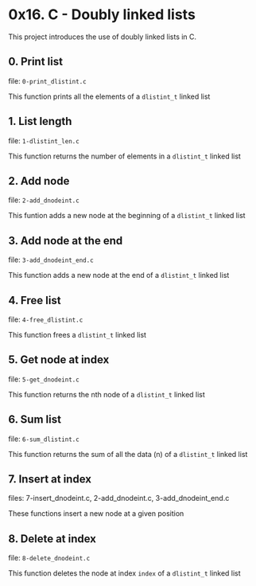 # 0x16. C - Doubly linked lists
This project introduces the use of doubly linked lists in C.

## 0. Print list
file: ```0-print_dlistint.c```

This function prints all the elements of a ```dlistint_t``` linked list

## 1. List length
file: ```1-dlistint_len.c```

This function returns the number of elements in a ```dlistint_t``` linked list

## 2. Add node
file: ```2-add_dnodeint.c```

This funtion adds a new node at the beginning of a ```dlistint_t``` linked list

## 3. Add node at the end
file: ```3-add_dnodeint_end.c```

This function adds a new node at the end of a ```dlistint_t``` linked list

## 4. Free list
file: ```4-free_dlistint.c```

This function frees a ```dlistint_t``` linked list

## 5. Get node at index
file: ```5-get_dnodeint.c```

This function returns the nth node of a ```dlistint_t``` linked list

## 6. Sum list
file: ```6-sum_dlistint.c```

This function returns the sum of all the data (n) of a ```dlistint_t``` linked list

## 7. Insert at index
files: 7-insert_dnodeint.c, 2-add_dnodeint.c, 3-add_dnodeint_end.c

These functions insert a new node at a given position

## 8. Delete at index
file: ```8-delete_dnodeint.c```

This function deletes the node at index ```index``` of a ```dlistint_t``` linked list